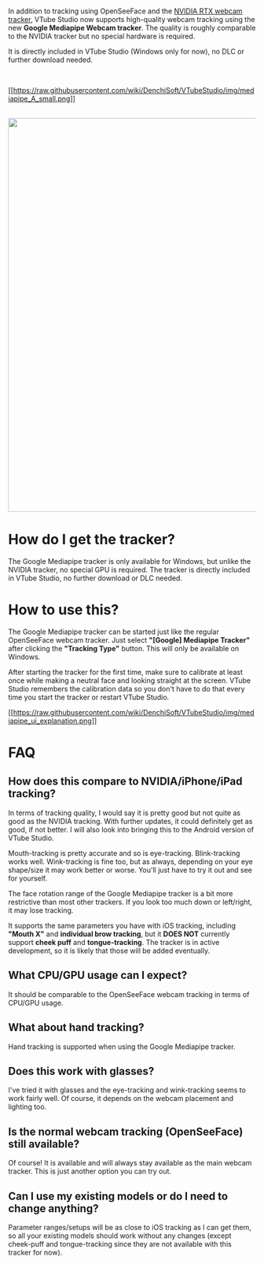 
<br/>

In addition to tracking using OpenSeeFace and the [NVIDIA RTX webcam tracker](https://github.com/DenchiSoft/VTubeStudio/wiki/NVIDIA-Webcam-Tracker), VTube Studio now supports high-quality webcam tracking using the new **Google Mediapipe Webcam tracker**. The quality is roughly comparable to the NVIDIA tracker but no special hardware is required.

It is directly included in VTube Studio (Windows only for now), no DLC or further download needed.

<br/>

[[https://raw.githubusercontent.com/wiki/DenchiSoft/VTubeStudio/img/mediapipe_A_small.png]]

<br/>

<img src="https://raw.githubusercontent.com/wiki/DenchiSoft/VTubeStudio/img/mediapipe_face_example_A.gif" width="800" /> 

# How do I get the tracker?

The Google Mediapipe tracker is only available for Windows, but unlike the NVIDIA tracker, no special GPU is required. The tracker is directly included in VTube Studio, no further download or DLC needed.

# How to use this?

The Google Mediapipe tracker can be started just like the regular OpenSeeFace webcam tracker. Just select **"[Google] Mediapipe Tracker"** after clicking the **"Tracking Type"** button. This will only be available on Windows.

After starting the tracker for the first time, make sure to calibrate at least once while making a neutral face and looking straight at the screen. VTube Studio remembers the calibration data so you don't have to do that every time you start the tracker or restart VTube Studio.

[[https://raw.githubusercontent.com/wiki/DenchiSoft/VTubeStudio/img/mediapipe_ui_explanation.png]]

# FAQ

## How does this compare to NVIDIA/iPhone/iPad tracking?

In terms of tracking quality, I would say it is pretty good but not quite as good as the NVIDIA tracking. With further updates, it could definitely get as good, if not better. I will also look into bringing this to the Android version of VTube Studio.

Mouth-tracking is pretty accurate and so is eye-tracking. Blink-tracking works well. Wink-tracking is fine too, but as always, depending on your eye shape/size it may work better or worse. You'll just have to try it out and see for yourself.

The face rotation range of the Google Mediapipe tracker is a bit more restrictive than most other trackers. If you look too much down or left/right, it may lose tracking.

It supports the same parameters you have with iOS tracking, including **"Mouth X"** and **individual brow tracking**, but it **DOES NOT** currently support **cheek puff** and **tongue-tracking**. The tracker is in active development, so it is likely that those will be added eventually.

## What CPU/GPU usage can I expect?

It should be comparable to the OpenSeeFace webcam tracking in terms of CPU/GPU usage.

## What about hand tracking?

Hand tracking is supported when using the Google Mediapipe tracker.

## Does this work with glasses?

I've tried it with glasses and the eye-tracking and wink-tracking seems to work fairly well. Of course, it depends on the webcam placement and lighting too.

## Is the normal webcam tracking (OpenSeeFace) still available?

Of course! It is available and will always stay available as the main webcam tracker. This is just another option you can try out.

## Can I use my existing models or do I need to change anything?

Parameter ranges/setups will be as close to iOS tracking as I can get them, so all your existing models should work without any changes (except cheek-puff and tongue-tracking since they are not available with this tracker for now).


